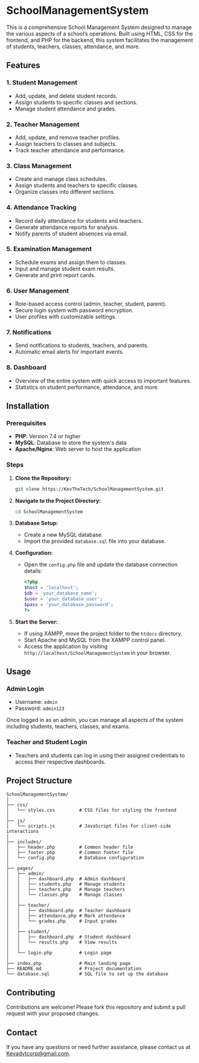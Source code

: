 # SchoolManagementSystem


This is a comprehensive School Management System designed to manage the various aspects of a school’s operations. Built using HTML, CSS for the frontend, and PHP for the backend, this system facilitates the management of students, teachers, classes, attendance, and more.

## Features

### 1. **Student Management**
   - Add, update, and delete student records.
   - Assign students to specific classes and sections.
   - Manage student attendance and grades.

### 2. **Teacher Management**
   - Add, update, and remove teacher profiles.
   - Assign teachers to classes and subjects.
   - Track teacher attendance and performance.

### 3. **Class Management**
   - Create and manage class schedules.
   - Assign students and teachers to specific classes.
   - Organize classes into different sections.

### 4. **Attendance Tracking**
   - Record daily attendance for students and teachers.
   - Generate attendance reports for analysis.
   - Notify parents of student absences via email.

### 5. **Examination Management**
   - Schedule exams and assign them to classes.
   - Input and manage student exam results.
   - Generate and print report cards.

### 6. **User Management**
   - Role-based access control (admin, teacher, student, parent).
   - Secure login system with password encryption.
   - User profiles with customizable settings.

### 7. **Notifications**
   - Send notifications to students, teachers, and parents.
   - Automatic email alerts for important events.

### 8. **Dashboard**
   - Overview of the entire system with quick access to important features.
   - Statistics on student performance, attendance, and more.

## Installation

### Prerequisites
- **PHP**: Version 7.4 or higher
- **MySQL**: Database to store the system's data
- **Apache/Nginx**: Web server to host the application

### Steps
1. **Clone the Repository:**
   ```bash
   git clone https://KevTheTech/SchoolManagementSystem.git

   ```
   
2. **Navigate to the Project Directory:**
   ```bash
   cd SchoolManagementSystem
   ```

3. **Database Setup:**
   - Create a new MySQL database.
   - Import the provided `database.sql` file into your database.

4. **Configuration:**
   - Open the `config.php` file and update the database connection details:
     ```php
     <?php
     $host = 'localhost';
     $db = 'your_database_name';
     $user = 'your_database_user';
     $pass = 'your_database_password';
     ?>
     ```
     
5. **Start the Server:**
   - If using XAMPP, move the project folder to the `htdocs` directory.
   - Start Apache and MySQL from the XAMPP control panel.
   - Access the application by visiting `http://localhost/SchoolManagementSystem` in your browser.

## Usage

### Admin Login
- Username: `admin`
- Password: `admin123`

Once logged in as an admin, you can manage all aspects of the system including students, teachers, classes, and exams.

### Teacher and Student Login
- Teachers and students can log in using their assigned credentials to access their respective dashboards.

## Project Structure

```plaintext
SchoolManagementSystem/
│
├── css/
│   └── styles.css         # CSS files for styling the frontend
│
├── js/
│   └── scripts.js         # JavaScript files for client-side interactions
│
├── includes/
│   ├── header.php         # Common header file
│   ├── footer.php         # Common footer file
│   └── config.php         # Database configuration
│
├── pages/
│   ├── admin/
│   │   ├── dashboard.php  # Admin dashboard
│   │   ├── students.php   # Manage students
│   │   ├── teachers.php   # Manage teachers
│   │   └── classes.php    # Manage classes
│   │
│   ├── teacher/
│   │   ├── dashboard.php  # Teacher dashboard
│   │   ├── attendance.php # Mark attendance
│   │   └── grades.php     # Input grades
│   │
│   ├── student/
│   │   ├── dashboard.php  # Student dashboard
│   │   └── results.php    # View results
│   │
│   └── login.php          # Login page
│
├── index.php              # Main landing page
├── README.md              # Project documentation
└── database.sql           # SQL file to set up the database
```

## Contributing

Contributions are welcome! Please fork this repository and submit a pull request with your proposed changes.


## Contact

If you have any questions or need further assistance, please contact us at [Kevadvtcorp@gmail.com](mailto:Kevadvtcorp@gmail.com).

